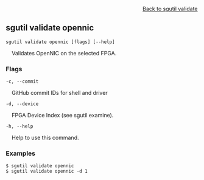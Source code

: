 <div id="readme" class="Box-body readme blob js-code-block-container">
<article class="markdown-body entry-content p-3 p-md-6" itemprop="text">
<p align="right">
<a href="https://github.com/fpgasystems/sgrt/blob/main/cli/manual/sgutil-validate.md#sg-validate">Back to sgutil validate</a>
</p>

## sgutil validate opennic

<code>sgutil validate opennic [flags] [--help]</code>
<p>
  &nbsp; &nbsp; Validates OpenNIC on the selected FPGA.
</p>

### Flags
<code>-c, --commit <string></code>
<p>
  &nbsp; &nbsp; GitHub commit IDs for shell and driver
</p>

<code>-d, --device <string></code>
<p>
  &nbsp; &nbsp; FPGA Device Index (see sgutil examine).
</p>

<code>-h, --help <string></code>
<p>
  &nbsp; &nbsp; Help to use this command.
</p>

### Examples
```
$ sgutil validate opennic
$ sgutil validate opennic -d 1
```